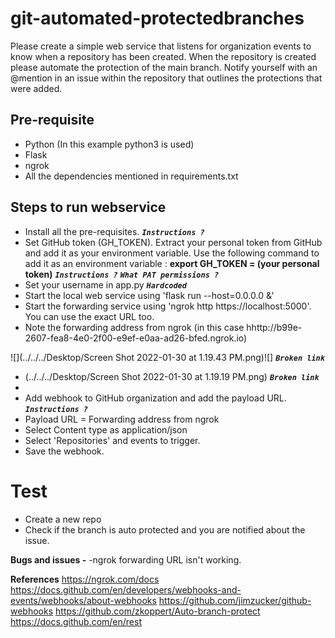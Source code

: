 # git-automated-protectedbranches
Please create a simple web service that listens for organization events to know when a repository has been created. When the repository is created please automate the protection of the main branch. Notify yourself with an @mention in an issue within the repository that outlines the protections that were added.

## Pre-requisite
- Python (In this example python3 is used)
- Flask
- ngrok
- All the dependencies mentioned in requirements.txt

## Steps to run webservice
- Install all the pre-requisites. ***`Instructions ?`***
- Set GitHub token (GH_TOKEN). Extract your personal token from GitHub and add it as your environment variable. Use the following command to add it as an environment variable :
**export GH_TOKEN = (your personal token)** ***`Instructions ?`*** ***`What PAT permissions ?`***
- Set your username in app.py ***`Hardcoded`***
- Start the local web service using 'flask run --host=0.0.0.0 &'
- Start the forwarding service using 'ngrok http https://localhost:5000'. You can use the exact URL too.
- Note the forwarding address from ngrok (in this case hhttp://b99e-2607-fea8-4e0-2f00-e9ef-e0aa-ad26-bfed.ngrok.io)

![](../../../Desktop/Screen Shot 2022-01-30 at 1.19.43 PM.png)![] ***`Broken link`***
- (../../../Desktop/Screen Shot 2022-01-30 at 1.19.19 PM.png) ***`Broken link`***
- 
- Add webhook to GitHub organization and add the payload URL. ***`Instructions ?`***
- Payload URL = Forwarding address from ngrok
- Select Content type as application/json
- Select 'Repositories' and events to trigger.
- Save the webhook.

# Test
- Create a new repo
- Check if the branch is auto protected and you are notified about the issue.

**Bugs and issues -**
-ngrok forwarding URL isn't working.

**References**
https://ngrok.com/docs
https://docs.github.com/en/developers/webhooks-and-events/webhooks/about-webhooks
https://github.com/jimzucker/github-webhooks
https://github.com/zkoppert/Auto-branch-protect
https://docs.github.com/en/rest

